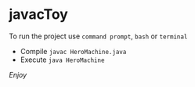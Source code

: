 # javacToy

To run the project use `command prompt`, `bash` or `terminal`

* Compile `javac HeroMachine.java`
* Execute `java HeroMachine`

*Enjoy*
